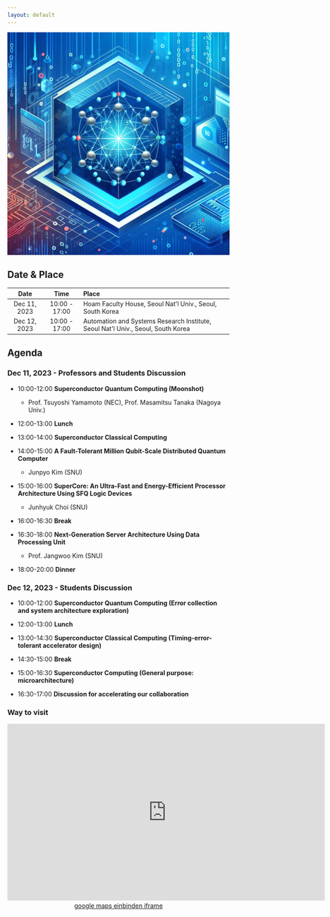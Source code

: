 ```yaml
---
layout: default
---
```

![Image](banner.jpg)

## Date & Place

| Date | Time | Place |
|:---:|:---:|:---|
| Dec 11, 2023 | 10:00 - 17:00 | Hoam Faculty House, Seoul Nat'l Univ., Seoul, South Korea |
| Dec 12, 2023 | 10:00 - 17:00 | Automation and Systems Research Institute, Seoul Nat'l Univ., Seoul, South Korea |

## Agenda
### Dec 11, 2023 - Professors and Students Discussion
- 10:00-12:00 __Superconductor Quantum Computing (Moonshot)__
  - Prof. Tsuyoshi Yamamoto (NEC), Prof. Masamitsu Tanaka (Nagoya Univ.)

- 12:00-13:00 __Lunch__
- 13:00-14:00 __Superconductor Classical Computing__
- 14:00-15:00 __A Fault-Tolerant Million Qubit-Scale Distributed Quantum Computer__
  - Junpyo Kim (SNU)
- 15:00-16:00 __SuperCore: An Ultra-Fast and Energy-Efficient Processor Architecture Using SFQ Logic Devices__
  - Junhyuk Choi (SNU)
- 16:00-16:30 __Break__
- 16:30-18:00 __Next-Generation Server Architecture Using Data Processing Unit__
  - Prof. Jangwoo Kim (SNU)
- 18:00-20:00 __Dinner__

### Dec 12, 2023 - Students Discussion
- 10:00-12:00 __Superconductor Quantum Computing (Error collection and system architecture exploration)__
  
- 12:00-13:00 __Lunch__
- 13:00-14:30 __Superconductor Classical Computing (Timing-error-tolerant accelerator design)__
- 14:30-15:00 __Break__
- 15:00-16:30 __Superconductor Computing (General purpose: microarchitecture)__
- 16:30-17:00 __Discussion for accelerating our collaboration__

### Way to visit

<center><iframe width="720" height="400" frameborder="0" scrolling="no" marginheight="0" marginwidth="0" id="gmap_canvas" src="https://maps.google.com/maps?width=520&amp;height=400&amp;hl=en&amp;q=Hoam%20Faculty%20House%20Gwanak-gu+(Hoam%20Faculty%20House)&amp;t=&amp;z=13&amp;ie=UTF8&amp;iwloc=B&amp;output=embed"></iframe> <a href='http://mapseinbinden.org'>google maps einbinden iframe</a> <script type='text/javascript' src='https://embedmaps.com/google-maps-authorization/script.js?id=4384ec4dee080636e55dc07fb49daf4011124f10'></script></center>